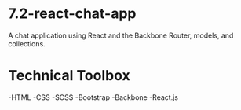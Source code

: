 # 7.2-react-chat-app
A chat application using React and the Backbone Router, models, and collections.

# Technical Toolbox
-HTML -CSS -SCSS -Bootstrap -Backbone -React.js
